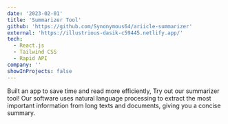 ```yaml
---
date: '2023-02-01'
title: 'Summarizer Tool'
github: 'https://github.com/Synonymous64/ariicle-summarizer'
external: 'https://illustrious-dasik-c59445.netlify.app/'
tech:
  - React.js
  - Tailwind CSS
  - Rapid API
company: ''
showInProjects: false
---
```


Built an app to save time and read more efficiently, Try out our summarizer tool! Our software uses natural language processing to extract the most important information from long texts and documents, giving you a concise summary.

